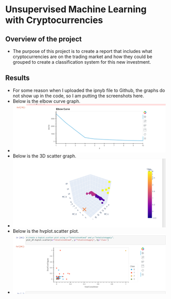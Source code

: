 # Unsupervised Machine Learning with Cryptocurrencies

## Overview of the project

- The purpose of this project is to create a report that includes what cryptocurrencies are on the trading market and how they could be grouped to create a classification system for this new investment.

## Results

- For some reason when I uploaded the ipnyb file to Github, the graphs do not show up in the code, so I am putting the screenshots here.
- Below is the elbow curve graph.
- ![elbow.PNG](Screenshots/elbow.PNG) 
- Below is the 3D scatter graph.
- ![3D.PNG](Screenshots/3D.PNG)
- Below is the hvplot.scatter plot.
- ![scatter.PNG](Screenshots/scatter.PNG)

